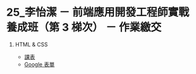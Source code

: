 # 25\_李怡潔 － 前端應用開發工程師實戰養成班（第 3 梯次） － 作業繳交

1. HTML & CSS

   - [課表](https://hoooom6600.github.io/F2E03/HW/course-schedule.html)
   - [Google 表單](https://hoooom6600.github.io/F2E03/HW/form.html)
